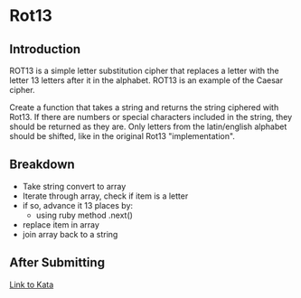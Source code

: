 # Rot13

Introduction
-----

ROT13 is a simple letter substitution cipher that replaces a letter with the letter 13 letters after it in the alphabet. ROT13 is an example of the Caesar cipher.

Create a function that takes a string and returns the string ciphered with Rot13. If there are numbers or special characters included in the string, they should be returned as they are. Only letters from the latin/english alphabet should be shifted, like in the original Rot13 "implementation".

Breakdown
-----

* Take string convert to array
* Iterate through array, check if item is a letter
* if so, advance it 13 places by:
  * using ruby method .next()
* replace item in array
* join array back to a string

After Submitting
-----

[Link to Kata](https://www.codewars.com/kata/530e15517bc88ac656000716/train/ruby)
